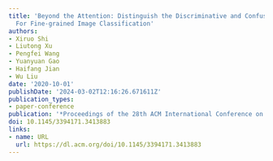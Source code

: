 ```yaml
---
title: 'Beyond the Attention: Distinguish the Discriminative and Confusable Features
  For Fine-grained Image Classification'
authors:
- Xiruo Shi
- Liutong Xu
- Pengfei Wang
- Yuanyuan Gao
- Haifang Jian
- Wu Liu
date: '2020-10-01'
publishDate: '2024-03-02T12:16:26.671611Z'
publication_types:
- paper-conference
publication: '*Proceedings of the 28th ACM International Conference on Multimedia*'
doi: 10.1145/3394171.3413883
links:
- name: URL
  url: https://dl.acm.org/doi/10.1145/3394171.3413883
---
```

